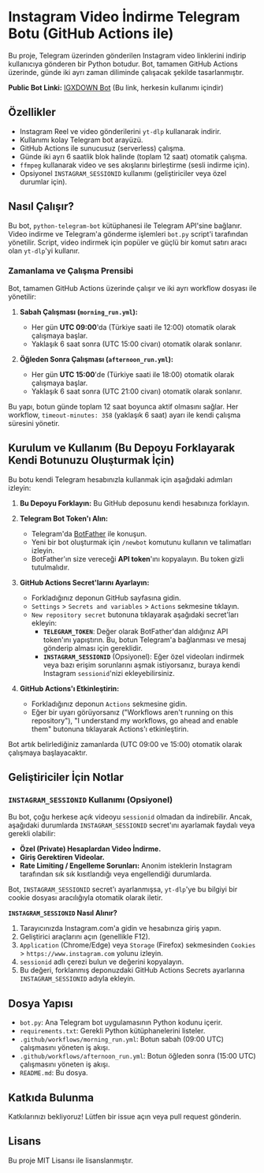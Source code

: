 # Instagram Video İndirme Telegram Botu (GitHub Actions ile)

Bu proje, Telegram üzerinden gönderilen Instagram video linklerini indirip kullanıcıya gönderen bir Python botudur. Bot, tamamen GitHub Actions üzerinde, günde iki ayrı zaman diliminde çalışacak şekilde tasarlanmıştır.

**Public Bot Linki:** [IGXDOWN Bot](https://t.me/igxdown_bot) (Bu link, herkesin kullanımı içindir)

## Özellikler

-   Instagram Reel ve video gönderilerini `yt-dlp` kullanarak indirir.
-   Kullanımı kolay Telegram bot arayüzü.
-   GitHub Actions ile sunucusuz (serverless) çalışma.
-   Günde iki ayrı 6 saatlik blok halinde (toplam 12 saat) otomatik çalışma.
-   `ffmpeg` kullanarak video ve ses akışlarını birleştirme (sesli indirme için).
-   Opsiyonel `INSTAGRAM_SESSIONID` kullanımı (geliştiriciler veya özel durumlar için).

## Nasıl Çalışır?

Bu bot, `python-telegram-bot` kütüphanesi ile Telegram API'sine bağlanır. Video indirme ve Telegram'a gönderme işlemleri `bot.py` script'i tarafından yönetilir. Script, video indirmek için popüler ve güçlü bir komut satırı aracı olan `yt-dlp`'yi kullanır.

### Zamanlama ve Çalışma Prensibi

Bot, tamamen GitHub Actions üzerinde çalışır ve iki ayrı workflow dosyası ile yönetilir:

1.  **Sabah Çalışması (`morning_run.yml`):**
    *   Her gün **UTC 09:00**'da (Türkiye saati ile 12:00) otomatik olarak çalışmaya başlar.
    *   Yaklaşık 6 saat sonra (UTC 15:00 civarı) otomatik olarak sonlanır.

2.  **Öğleden Sonra Çalışması (`afternoon_run.yml`):**
    *   Her gün **UTC 15:00**'de (Türkiye saati ile 18:00) otomatik olarak çalışmaya başlar.
    *   Yaklaşık 6 saat sonra (UTC 21:00 civarı) otomatik olarak sonlanır.

Bu yapı, botun günde toplam 12 saat boyunca aktif olmasını sağlar. Her workflow, `timeout-minutes: 358` (yaklaşık 6 saat) ayarı ile kendi çalışma süresini yönetir.

## Kurulum ve Kullanım (Bu Depoyu Forklayarak Kendi Botunuzu Oluşturmak İçin)

Bu botu kendi Telegram hesabınızla kullanmak için aşağıdaki adımları izleyin:

1.  **Bu Depoyu Forklayın:** Bu GitHub deposunu kendi hesabınıza forklayın.
2.  **Telegram Bot Token'ı Alın:**
    *   Telegram'da [BotFather](https://t.me/BotFather) ile konuşun.
    *   Yeni bir bot oluşturmak için `/newbot` komutunu kullanın ve talimatları izleyin.
    *   BotFather'ın size vereceği **API token**'ını kopyalayın. Bu token gizli tutulmalıdır.
3.  **GitHub Actions Secret'larını Ayarlayın:**
    *   Forkladığınız deponun GitHub sayfasına gidin.
    *   `Settings` > `Secrets and variables` > `Actions` sekmesine tıklayın.
    *   `New repository secret` butonuna tıklayarak aşağıdaki secret'ları ekleyin:
        *   **`TELEGRAM_TOKEN`**: Değer olarak BotFather'dan aldığınız API token'ını yapıştırın. Bu, botun Telegram'a bağlanması ve mesaj gönderip alması için gereklidir.
        *   **`INSTAGRAM_SESSIONID`** (Opsiyonel): Eğer özel videoları indirmek veya bazı erişim sorunlarını aşmak istiyorsanız, buraya kendi Instagram `sessionid`'nizi ekleyebilirsiniz.

4.  **GitHub Actions'ı Etkinleştirin:**
    *   Forkladığınız deponun `Actions` sekmesine gidin.
    *   Eğer bir uyarı görüyorsanız ("Workflows aren't running on this repository"), "I understand my workflows, go ahead and enable them" butonuna tıklayarak Actions'ı etkinleştirin.

Bot artık belirlediğiniz zamanlarda (UTC 09:00 ve 15:00) otomatik olarak çalışmaya başlayacaktır.

## Geliştiriciler İçin Notlar

### `INSTAGRAM_SESSIONID` Kullanımı (Opsiyonel)

Bu bot, çoğu herkese açık videoyu `sessionid` olmadan da indirebilir. Ancak, aşağıdaki durumlarda `INSTAGRAM_SESSIONID` secret'ını ayarlamak faydalı veya gerekli olabilir:
-   **Özel (Private) Hesaplardan Video İndirme.**
-   **Giriş Gerektiren Videolar.**
-   **Rate Limiting / Engelleme Sorunları:** Anonim isteklerin Instagram tarafından sık sık kısıtlandığı veya engellendiği durumlarda.

Bot, `INSTAGRAM_SESSIONID` secret'ı ayarlanmışsa, `yt-dlp`'ye bu bilgiyi bir cookie dosyası aracılığıyla otomatik olarak iletir.

**`INSTAGRAM_SESSIONID` Nasıl Alınır?**
1.  Tarayıcınızda Instagram.com'a gidin ve hesabınıza giriş yapın.
2.  Geliştirici araçlarını açın (genellikle F12).
3.  `Application` (Chrome/Edge) veya `Storage` (Firefox) sekmesinden `Cookies` > `https://www.instagram.com` yolunu izleyin.
4.  `sessionid` adlı çerezi bulun ve değerini kopyalayın.
5.  Bu değeri, forklanmış deponuzdaki GitHub Actions Secrets ayarlarına `INSTAGRAM_SESSIONID` adıyla ekleyin.

## Dosya Yapısı

-   `bot.py`: Ana Telegram bot uygulamasının Python kodunu içerir.
-   `requirements.txt`: Gerekli Python kütüphanelerini listeler.
-   `.github/workflows/morning_run.yml`: Botun sabah (09:00 UTC) çalışmasını yöneten iş akışı.
-   `.github/workflows/afternoon_run.yml`: Botun öğleden sonra (15:00 UTC) çalışmasını yöneten iş akışı.
-   `README.md`: Bu dosya.

## Katkıda Bulunma

Katkılarınızı bekliyoruz! Lütfen bir issue açın veya pull request gönderin.

## Lisans

Bu proje MIT Lisansı ile lisanslanmıştır.
